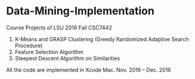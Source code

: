 # Data-Mining-Implementation
Course Projects of LSU 2016 Fall CSC7442

1.	K-Means and GRASP Clustering (Greedy Randomized Adaptive Search Procedure)
2.	Feature Selection Algorithm 
3.	Steepest Descent Algorithm on Similarities 

All the code are implemented in Xcode Mac.
Nov. 2016 – Dec. 2016
